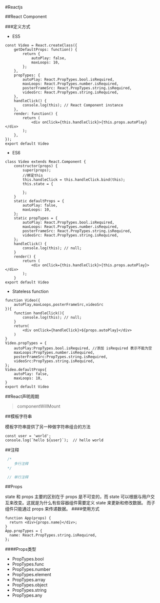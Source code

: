 #Reactjs

##React Component

###定义方式

- ES5

```JSX
const Video = React.createClass({
    getDefaultProps: function() {
        return {
            autoPlay: false,
            maxLoops: 10,
        };
    },
    propTypes: {
        autoPlay: React.PropTypes.bool.isRequired,
        maxLoops: React.PropTypes.number.isRequired,
        posterFrameSrc: React.PropTypes.string.isRequired,
        videoSrc: React.PropTypes.string.isRequired,
    },
    handleClick() {
        console.log(this); // React Component instance
    },
    render: function() {
        return (
            <div onClick={this.handleClick}>{this.props.autoPlay}</div>
        );
    },
});
export default Video
```
- ES6

```JSX
class Video extends React.Component {
    constructor(props) {
        super(props);
        //绑定this
        this.handleClick = this.handleClick.bind(this);
        this.state = {

        };
    }
    static defaultProps = {
        autoPlay: false,
        maxLoops: 10,
    };  
    static propTypes = {
        autoPlay: React.PropTypes.bool.isRequired,
        maxLoops: React.PropTypes.number.isRequired,
        posterFrameSrc: React.PropTypes.string.isRequired,
        videoSrc: React.PropTypes.string.isRequired,
    };  
    handleClick() {
        console.log(this); // null;
    }
    render() {
        return (
            <div onClick={this.handleClick}>{this.props.autoPlay}></div>
        );
    } 
export default Video
```
- Stateless function

```JSX
function Video({
    autoPlay,maxLoops,posterFrameSrc,videoSrc
}){
    function handleClick(){
        console.log(this); // null;        
    }
    return(
        <div onClick={handleClick}>${props.autoPlay}</div>
    )
}
Video.propTypes = {
    autoPlay:PropTypes.bool.isRequired, //添加 isRequired 表示不能为空
    maxLoops:PropTypes.number.isRequired,
    posterFrameSrc:PropTypes.string.isRequired,
    videoSrc:PropTypes.string.isRequired,
};
Video.defaultProps{
    autoPlay: false,
    maxLoops: 10,
}
export default Video
```
##React声明周期
> componentWillMount

##模板字符串

模板字符串提供了另一种做字符串组合的方法
```JSX
const user = 'world';
console.log(`hello ${user}`);  // hello world
```
##注释
```JavaScript
 /*
    多行注释
 */

 // 单行注释 
```
##Props

state 和 props 主要的区别在于 props 是不可变的，而 state 可以根据与用户交互来改变。这就是为什么有些容器组件需要定义 state 来更新和修改数据。 而子组件只能通过 props 来传递数据。
####使用方式

```JSX
function App(props) {
  return <div>{props.name}</div>;
}
App.propTypes = {
  name: React.PropTypes.string.isRequired,
};
```

####Props类型

- PropTypes.bool
- PropTypes.func
- PropTypes.number
- PropTypes.element
- PropTypes.array
- PropTypes.object
- PropTypes.string
- PropTypes.any



